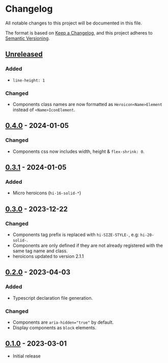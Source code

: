 # Changelog

All notable changes to this project will be documented in this file.

The format is based on [Keep a Changelog](https://keepachangelog.com/en/1.0.0/),
and this project adheres to [Semantic Versioning](https://semver.org/spec/v2.0.0.html).

## [Unreleased]

### Added

- `line-height: 1`

### Changed

- Components class names are now formatted as `Heroicon<Name>Element` instead of `<Name>IconElement`.

## [0.4.0] - 2024-01-05

### Changed

- Components css now includes width, height & `flex-shrink: 0`.

## [0.3.1] - 2024-01-05

### Added

- Micro heroicons (`hi-16-solid-*`)

## [0.3.0] - 2023-12-22

### Changed

- Components tag prefix is replaced with `hi-SIZE-STYLE-`, e.g: `hi-20-solid-`.
- Components are only defined if they are not already registered with the same tag name and class.
- heroicons updated to version 2.1.1

## [0.2.0] - 2023-04-03

### Added

- Typescript declaration file generation.

### Changed

- Components are `aria-hidden="true"` by default.
- Display components as `block` elements.

## [0.1.0] - 2023-03-01

- Initial release

[unreleased]: https://github.com/malobre/heroicons-wc/compare/v0.4.0...HEAD
[0.4.0]: https://github.com/malobre/heroicons-wc/compare/v0.3.1...v0.4.0
[0.3.1]: https://github.com/malobre/heroicons-wc/compare/v0.3.0...v0.3.1
[0.3.0]: https://github.com/malobre/heroicons-wc/compare/v0.2.0...v0.3.0
[0.2.0]: https://github.com/malobre/heroicons-wc/compare/v0.1.0...v0.2.0
[0.1.0]: https://github.com/malobre/heroicons-wc/releases/tag/v0.1.0

